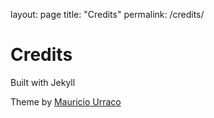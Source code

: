 layout: page
title: "Credits"
permalink: /credits/

# Credits

Built with Jekyll

Theme by [Mauricio Urraco](https://github.com/murraco/)
